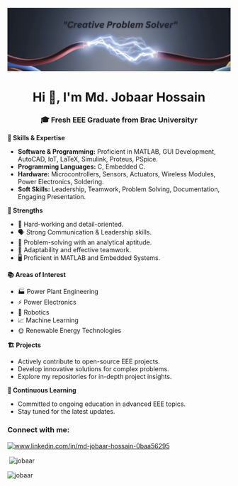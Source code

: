 ![logo](https://github.com/Jobaar/Jobaar/blob/main/wddbb.png)
<p align="center">
  
</p>

<h1 align="center">Hi 👋, I'm Md. Jobaar Hossain</h1>
<h3 align="center">🎓 Fresh EEE Graduate from Brac Universityr</h3>

**🔌 Skills & Expertise**

  - **Software & Programming:** Proficient in MATLAB, GUI Development, AutoCAD, IoT, LaTeX, Simulink, Proteus, PSpice.
  - **Programming Languages:** C, Embedded C.
  - **Hardware:** Microcontrollers, Sensors, Actuators, Wireless Modules, Power Electronics, Soldering.
  - **Soft Skills:** Leadership, Teamwork, Problem Solving, Documentation, Engaging Presentation.


**🌟 Strengths**
- 💪 Hard-working and detail-oriented.
- 🗣️ Strong Communication & Leadership skills.
- 🧠 Problem-solving with an analytical aptitude.
- 🤝 Adaptability and effective teamwork.
- 🖥️ Proficient in MATLAB and Embedded Systems.



**📚 Areas of Interest**

  - 🏭 Power Plant Engineering
  - ⚡ Power Electronics
  - 🤖 Robotics
  - 📈 Machine Learning
  - 🌞 Renewable Energy Technologies


**🏗️ Projects**

  - Actively contribute to open-source EEE projects.
  - Develop innovative solutions for complex problems.
  - Explore my repositories for in-depth project insights.


**📖 Continuous Learning**

  - Committed to ongoing education in advanced EEE topics.
  - Stay tuned for the latest updates.

<h3 align="left">Connect with me:</h3>
<p align="left">
<a href="https://linkedin.com/in/www.linkedin.com/in/md-jobaar-hossain-0baa56295" target="blank"><img align="center" src="https://raw.githubusercontent.com/rahuldkjain/github-profile-readme-generator/master/src/images/icons/Social/linked-in-alt.svg" alt="www.linkedin.com/in/md-jobaar-hossain-0baa56295" height="30" width="40" /></a>
</p>


<p>&nbsp;<img align="center" src="https://github-readme-stats.vercel.app/api?username=jobaar&show_icons=true&locale=en" alt="jobaar" /></p>

<p><img align="center" src="https://github-readme-streak-stats.herokuapp.com/?user=jobaar&" alt="jobaar" /></p>


 
